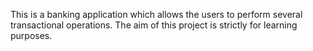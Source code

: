 This is a banking application which allows the users to perform several transactional operations. The aim of this project is strictly for learning purposes.